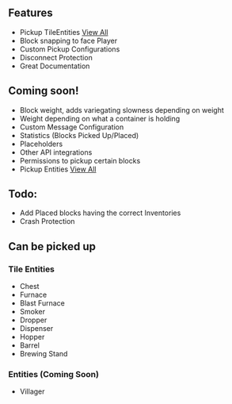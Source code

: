 ## Features

* Pickup TileEntities [View All](#tile-entities)
* Block snapping to face Player
* Custom Pickup Configurations
* Disconnect Protection
* Great Documentation

## Coming soon!

* Block weight, adds variegating slowness depending on weight
* Weight depending on what a container is holding
* Custom Message Configuration
* Statistics (Blocks Picked Up/Placed)
* Placeholders
* Other API integrations
* Permissions to pickup certain blocks
* Pickup Entities [View All](#entities-coming-soon)

## Todo:
* Add Placed blocks having the correct Inventories
* Crash Protection

## Can be picked up
### Tile Entities
* Chest
* Furnace
* Blast Furnace
* Smoker
* Dropper
* Dispenser
* Hopper
* Barrel
* Brewing Stand
### Entities (Coming Soon)
* Villager
